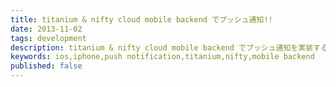 ```yaml
---
title: titanium & nifty cloud mobile backend でプッシュ通知!!
date: 2013-11-02
tags: development
description: titanium & nifty cloud mobile backend でプッシュ通知を実装する方法
keywords: ios,iphone,push notification,titanium,nifty,mobile backend
published: false
---
```

